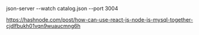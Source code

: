 json-server --watch catalog.json --port 3004

https://hashnode.com/post/how-can-use-react-js-node-js-mysql-together-cjdlfbukh01vqn9wuaucmng6h